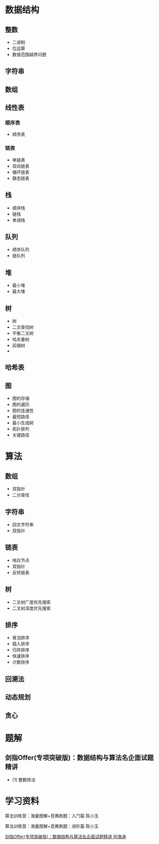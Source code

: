 # 数据结构

## 整数
- 二进制
- 位运算
- 数值范围越界问题

## 字符串

## 数组

## 线性表
### 顺序表
- 顺序表

### 链表
- 单链表
- 双向链表
- 循环链表
- 静态链表

## 栈
- 顺序栈
- 链栈
- 单调栈

## 队列
- 顺序队列
- 链队列

## 堆
- 最小堆
- 最大堆

## 树
- 树
- 二叉查找树
- 平衡二叉树
- 哈夫曼树
- 前缀树
- 

## 哈希表

## 图
- 图的存储
- 图的遍历
- 图的连通性
- 最短路径
- 最小生成树
- 拓扑排列
- 关键路径

# 算法

## 数组
- 双指针
- 二分查找

## 字符串
- 回文字符串
- 双指针

## 链表
- 哨兵节点
- 双指针
- 反转链表

## 树
- 二叉树广度优先搜索
- 二叉树深度优先搜索

## 排序
- 冒泡排序
- 插入排序
- 归并排序
- 快速排序
- 计数排序

## 回溯法

## 动态规划

## 贪心

# 题解
## 剑指Offer(专项突破版)：数据结构与算法名企面试题精讲
- [1] 整数除法

# 学习资料
算法训练营：海量图解+竞赛刷题：入门篇 陈小玉

算法训练营：海量图解+竞赛刷题：进阶篇 陈小玉

[剑指Offer(专项突破版)：数据结构与算法名企面试题精讲 何海涛](https://weread.qq.com/web/bookDetail/4e132bc07263ff664e11075)